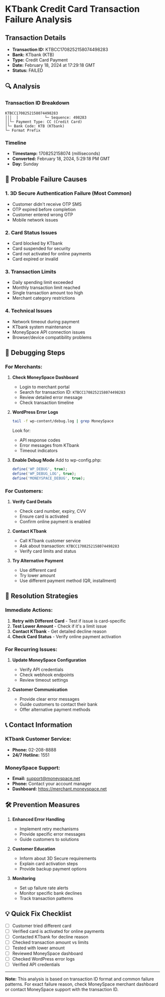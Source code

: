 # KTbank Credit Card Transaction Failure Analysis

## Transaction Details
- **Transaction ID:** KTBCC1708252158074498283
- **Bank:** KTbank (KTB)
- **Type:** Credit Card Payment
- **Date:** February 18, 2024 at 17:29:18 GMT
- **Status:** FAILED

## 🔍 Analysis

### Transaction ID Breakdown
```
KTBCC1708252158074498283
│││  │            └─ Sequence: 498283
││└─ Payment Type: CC (Credit Card)
│└─ Bank Code: KTB (KTbank)
└─ Format Prefix
```

### Timeline
- **Timestamp:** 1708252158074 (milliseconds)
- **Converted:** February 18, 2024, 5:29:18 PM GMT
- **Day:** Sunday

## 🚨 Probable Failure Causes

### 1. **3D Secure Authentication Failure** (Most Common)
- Customer didn't receive OTP SMS
- OTP expired before completion
- Customer entered wrong OTP
- Mobile network issues

### 2. **Card Status Issues**
- Card blocked by KTbank
- Card suspended for security
- Card not activated for online payments
- Card expired or invalid

### 3. **Transaction Limits**
- Daily spending limit exceeded
- Monthly transaction limit reached
- Single transaction amount too high
- Merchant category restrictions

### 4. **Technical Issues**
- Network timeout during payment
- KTbank system maintenance
- MoneySpace API connection issues
- Browser/device compatibility problems

## 🔧 Debugging Steps

### For Merchants:
1. **Check MoneySpace Dashboard**
   - Login to merchant portal
   - Search for transaction ID: `KTBCC1708252158074498283`
   - Review detailed error message
   - Check transaction timeline

2. **WordPress Error Logs**
   ```bash
   tail -f wp-content/debug.log | grep MoneySpace
   ```
   Look for:
   - API response codes
   - Error messages from KTbank
   - Timeout indicators

3. **Enable Debug Mode**
   Add to wp-config.php:
   ```php
   define('WP_DEBUG', true);
   define('WP_DEBUG_LOG', true);
   define('MONEYSPACE_DEBUG', true);
   ```

### For Customers:
1. **Verify Card Details**
   - Check card number, expiry, CVV
   - Ensure card is activated
   - Confirm online payment is enabled

2. **Contact KTbank**
   - Call KTbank customer service
   - Ask about transaction: `KTBCC1708252158074498283`
   - Verify card limits and status

3. **Try Alternative Payment**
   - Use different card
   - Try lower amount
   - Use different payment method (QR, installment)

## 🎯 Resolution Strategies

### Immediate Actions:
1. **Retry with Different Card** - Test if issue is card-specific
2. **Test Lower Amount** - Check if it's a limit issue  
3. **Contact KTbank** - Get detailed decline reason
4. **Check Card Status** - Verify online payment activation

### For Recurring Issues:
1. **Update MoneySpace Configuration**
   - Verify API credentials
   - Check webhook endpoints
   - Review timeout settings

2. **Customer Communication**
   - Provide clear error messages
   - Guide customers to contact their bank
   - Offer alternative payment methods

## 📞 Contact Information

### KTbank Customer Service:
- **Phone:** 02-208-8888
- **24/7 Hotline:** 1551

### MoneySpace Support:
- **Email:** support@moneyspace.net
- **Phone:** Contact your account manager
- **Dashboard:** https://merchant.moneyspace.net

## 🛠️ Prevention Measures

1. **Enhanced Error Handling**
   - Implement retry mechanisms
   - Provide specific error messages
   - Guide customers to solutions

2. **Customer Education**
   - Inform about 3D Secure requirements
   - Explain card activation steps
   - Provide backup payment options

3. **Monitoring**
   - Set up failure rate alerts
   - Monitor specific bank declines
   - Track transaction patterns

## 💡 Quick Fix Checklist

- [ ] Customer tried different card
- [ ] Verified card is activated for online payments
- [ ] Contacted KTbank for decline reason
- [ ] Checked transaction amount vs limits
- [ ] Tested with lower amount
- [ ] Reviewed MoneySpace dashboard
- [ ] Checked WordPress error logs
- [ ] Verified API credentials

---

**Note:** This analysis is based on transaction ID format and common failure patterns. For exact failure reason, check MoneySpace merchant dashboard or contact MoneySpace support with the transaction ID.
